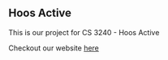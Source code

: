 ## Hoos Active

This is our project for CS 3240 - Hoos Active

Checkout our website [here](https://hoos-active.herokuapp.com)
